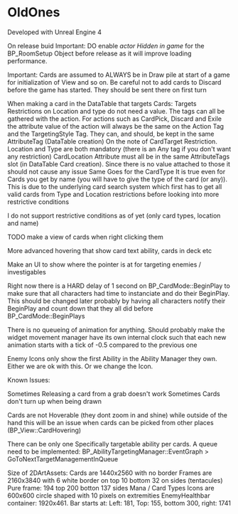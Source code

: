# OldOnes

Developed with Unreal Engine 4

On release buid Important:
DO enable *actor Hidden in game* for the BP_RoomSetup Object before release as it will improve loading performance.

Important:
Cards are assumed to ALWAYS be in Draw pile at start of a game for initialization of View and so on. Be careful not to add cards to Discard before the game has started. They should be sent there on first turn

When making a card in the DataTable that targets Cards:
Targets Restrictions on Location and type do not need a value. The tags can all be gathered with the action.
For actions such as CardPick, Discard and Exile the attribute value of the action will always be the same on the Action Tag and the TargetingStyle Tag. They can, and should, be kept in the same AttributeTag (DataTable creation)
On the note of CardTarget Restriction. Location and Type are both mandatory (there is an Any tag if you don't want any restriction)
CardLocation Attribute must all be in the same AttributeTags slot (in DataTable Card creation). Since there is no value attached to those it should not cause any issue
Same Goes for the CardType 
It is true even for Cards you get by name (you will have to give the type of the card (or any)). This is due to the underlying card search system which first has to get all valid cards from Type and Location restrictions before looking into more restrictive conditions

I do not support restrictive conditions as of yet (only card types, location and name)



TODO make a view of cards when right clicking them

More advanced hovering that show card text ability, cards in deck etc

Make an UI to show where the pointer is at for targeting enemies / investigables

Right now there is a HARD delay of 1 second on BP_CardMode::BeginPlay to make sure that all characters had time to instanciate and do their BeginPlay. This should be changed later probably by having all characters notify their BeginPlay and count down that they all did before BP_CardMode::BeginPlays

There is no queueing of animation for anything. Should probably make the widget movement manager have its own internal clock such that each new animation starts with a tick of -0.5 compared to the previous one

Enemy Icons only show the first Ability in the Ability Manager they own. Either we are ok with this. Or we change the Icon.

Known Issues:

Sometimes Releasing a card from a grab doesn't work
Sometimes Cards don't turn up when being drawn

Cards are not Hoverable (they dont zoom in and shine) while outside of the hand this will be an issue when cards can be picked from other places (BP_View::CardHovering)

There can be only one Specifically targetable ability per cards. A queue need to be implemented: BP_AbilityTargetingManager::EventGraph > GoToNextTargetManagementInQueue


Size of 2DArtAssets:
Cards are 1440x2560 with no border
Frames are 2160x3840 with 6 white border on top 10 bottom 32 on sides (tentacules)
Pure frame: 194 top 200 botton 137 sides
Mana / Card Types Icons are 600x600 circle shaped with 10 pixels on extremities
EnemyHealthbar container: 1920x461. Bar starts at: Left: 181, Top: 155, bottom 300, right: 1741
